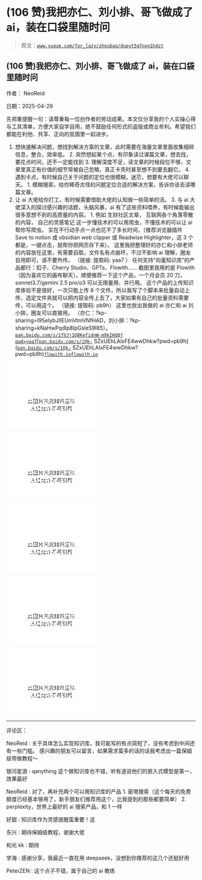 # (106 赞)我把亦仁、刘小排、哥飞做成了 ai，装在口袋里随时问

> 原文：[`www.yuque.com/for_lazy/zhoubao/duoyt5qfnpg1hdzt`](https://www.yuque.com/for_lazy/zhoubao/duoyt5qfnpg1hdzt)

## (106 赞)我把亦仁、刘小排、哥飞做成了 ai，装在口袋里随时问

作者： NeoReid

日期：2025-04-29

先郑重提醒一句：请尊重每一位创作者的劳动成果。本文仅分享我的个人实操心得与工具清单，方便大家自学自用，绝不鼓励任何形式的盗版或商业牟利。希望我们都能在利他、共享、正向的氛围里一起进步。
1. 想快速解决问题，想找到解决方案的文章，此时需要在海量文章里面收集细碎信息，整合，效率低。 2. 突然想起某个点，有印象读过谋篇文章，想去找，要花点时间，还不一定能找到 3. 理解深度不足，读文章的时候段位不够，文章里真正有价值的细节常被自己忽略，真正卡壳时甚至想不到要去翻它。 4. 遇到卡点，有时候自己关于问题的定位也很模糊，迷茫，想要有大佬可以聊天。 1. 模糊搜索，给你稀奇古怪的问题定位合适的解决方案，告诉你该去读哪篇文章。
2. 让 ai 大佬给你打工，有时候需要借助大佬的认知做一些简单的活。 3. 与 ai 大佬深入的探讨感兴趣的话题，头脑风暴，ai 有了这些资料喂养，有时候能输出很多意想不到的高质量的内容。 1. 例如 生财社区文章，
互联网各个角落零散的内容， 自己的灵感笔记 这一步懂技术的可以用爬虫，不懂技术的可以让 ai 帮你写爬虫。
实在不行动手点一点也花不了多长时间，（推荐浏览器插件 Save to notion 或 obsidian web clipper 或 Readwise
Highlighter，这 3 个都是，一键点击，就帮你把网页存下来）。
这里我把整理好的亦仁和小排老师的内容放在这里，有需要自取，文件名有点崩坏，不过不影响 ai 理解，圈友自用即可，请不要外传。 （链接: 提取码: yaa7 ）
任何支持“向量知识库”的产品都行：扣子、Cherry Studio、GPTs、Flowith…… 截图里我用的是
Flowith（因为喜欢它的画布聊天）。顺便推荐一下这个产品，一个月会员 20 刀，sonnet3.7/gemini 2.5 pro/o3 可以无限量用、并行用。
这个产品的上传知识库体验不是很好，一次只能上传 8
个文件，所以我写了个脚本来批量自动上传，选定文件夹就可以把内容全传上去了，大家如果有自己的批量资料需要传，可以用这个。 （链接: 提取码: pb9h）
这里也放出我做的 ai 亦仁和 ai 刘小排，圈友可以直接用。 （亦仁：?kp-sharing=l95eIybJIlEUmVtmVNfHAD，刘小排：?kp-
sharing=kNaHwPqdIp8IpGsleS9l85）。[`pan.baidu.com/s/1fVJj1Q8KefidnW-m9kIHdQ?pwd=yaa7`](https://pan.baidu.com/s/1fVJj1Q8KefidnW-m9kIHdQ?pwd=yaa7)[[`pan.baidu.com/s/1Qk-`](https://pan.baidu.com/s/1Qk-) SZxUEhLAlxFE4wwDhkw?pwd=pb9h]([`pan.baidu.com/s/1Qk-`](https://pan.baidu.com/s/1Qk-) SZxUEhLAlxFE4wwDhkw?pwd=pb9h)[`flowith.io`](https://flowith.io)[`flowith.io`](https://flowith.io)

![](img/f7e0ffa757f6c45b062ece75ae75ae5f.png "None")

![](img/715174a6dc2b5a41247ca8dde79066d0.png "None")

![](img/acb87d7cc5fec45db6113e9a43a49218.png "None")

![](img/5229c3d582f5c3300c04350cb0df1a87.png "None")

![](img/00aa38947d734670081f84d77d33e588.png "None")

* * *

评论区：

NeoReid : 关于具体怎么实现知识库，我可能写的有点简短了，没有考虑到中间还有一些门槛。 感兴趣的朋友可以留言，如果需求蛮多的话的话我考虑出一篇保姆级带做教程～

银河星游 : qanything 这个做知识库也不错，听有道说他们的嵌入式模型是第一，效果最好

NeoReid : 对了，再补充两个可以用知识库的产品 1. 密塔搜索（这个每天的免费额度已经基本够用了，新手朋友们推荐用这个，比我提到的那些都要简单） 2. perplexity，世界上最好的 ai 搜索产品，和 1 一样

好甜 : 知识库作为灵感提醒蛮重要！这

东兴 : 期待保姆级教程，谢谢大佬

和光 kk : 期待

学海 : 感谢分享，我最近一直在用 deepseek，没想到你推荐的这几个还挺好用

PeterZEN : 这个点子不错，属于自己的 ai 教练
